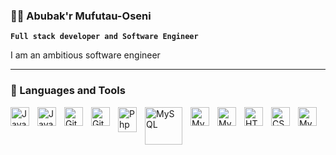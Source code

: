 ### 🏄‍♂️ Abubak'r Mufutau-Oseni

**`Full stack developer and Software Engineer`**

I am an ambitious software engineer


---

### 🧰 Languages and Tools


<img align="left" alt="Java" width="30px" style="padding-right:10px;" src="https://cdn.jsdelivr.net/gh/devicons/devicon/icons/java/java-original.svg"/>
<img align="left" alt="JavaScript" width="30px" style="padding-right:10px;" src="https://cdn.jsdelivr.net/gh/devicons/devicon/icons/javascript/javascript-plain.svg" />
<img align="left" alt="Git" width="30px" style="padding-right:10px;" src="https://cdn.jsdelivr.net/gh/devicons/devicon/icons/git/git-original.svg" />
<img align="left" alt="GitHub" width="30px" style="padding-right:10px;" src="https://cdn.jsdelivr.net/gh/devicons/devicon/icons/github/github-original.svg" />
<img align="left" alt="Php" width="30px" style="padding-right:10px; height: 40px" src="https://www.php.net/images/logos/new-php-logo.svg" />
<img align="left" alt="MySQL" width="60px" style="padding-right:10px;" src="https://www.vectorlogo.zone/logos/mysql/mysql-ar21.svg" />
<img align="left" alt="MySQL" width="30px" style="padding-right:10px;" src="https://www.vectorlogo.zone/logos/w3c_xml/w3c_xml-icon.svg" />
<img align="left" alt="MySQL" width="30px" style="padding-right:10px;" src="https://www.vectorlogo.zone/logos/getbootstrap/getbootstrap-icon.svg" />
<img align="left" alt="HTML" width="30px" style="padding-right:10px;" src="https://cdn.jsdelivr.net/gh/devicons/devicon/icons/html5/html5-plain.svg" />
<img align="left" alt="CSS" width="30px" style="padding-right:10px;" src="https://cdn.jsdelivr.net/gh/devicons/devicon/icons/css3/css3-plain.svg"/>
<img align="left" alt="MySQL" width="30px" style="padd;" src="https://www.vectorlogo.zone/logos/figma/figma-icon.svg" />

<br>
<br>

#
<!--
**abubakrmo/abubakrmo** is a ✨ _special_ ✨ repository because its `README.md` (this file) appears on your GitHub profile.

Here are some ideas to get you started:

- 🔭 I’m currently working on ...
- 🌱 I’m currently learning ...
- 👯 I’m looking to collaborate on ...
- 🤔 I’m looking for help with ...
- 💬 Ask me about ...
- 📫 How to reach me: ...
- 😄 Pronouns: ...
- ⚡ Fun fact: ...
-->
